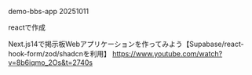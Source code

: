 demo-bbs-app 20251011


reactで作成　

Next.js14で掲示板Webアプリケーションを作ってみよう【Supabase/react-hook-form/zod/shadcnを利用】
https://www.youtube.com/watch?v=8b6iqmo_2Os&t=2740s
